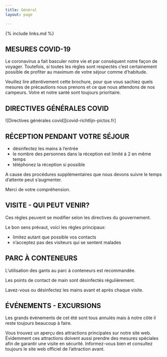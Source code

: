 ```yaml
---
title: Général
layout: page

---
```


{% include links.md %}

## MESURES COVID-19

Le coronavirus a fait basculer notre vie et par conséquent notre façon de voyager.
Toutefois, si toutes les règles sont respectés c’est certainement possible de profiter
au maximum de votre séjour comme d’habitude.

Veuillez lire attentivement cette brochure, pour que vous sachiez quels mesures
de précautions nous prenons et ce que nous attendons de nos campeurs. Votre et notre
santé sont toujours prioritaire.


## DIRECTIVES GÉNÉRALES COVID

![Directives générales covid][covid-richtlijn-pictos.fr]


## RÉCEPTION PENDANT VOTRE SÉJOUR

* désinfectez les mains à l’entrée
* le nombre des personnes dans la réception est limité à 2 en même temps
* téléphonez la réception si possible

A cause des procédures supplémentaires que nous devons suivre le temps d’attente peut s’augmenter. 

Merci de votre compréhension.

## VISITE - QUI PEUT VENIR?

Ces règles peuvent se modifier selon les directives du gouvernement.

Le bon sens prévaut, voici les règles principaux:
* limitez autant que possible vos contacts
* n’acceptez pas des visiteurs qui se sentent malades

## PARC À CONTENEURS

L’utilisation des gants au parc à conteneurs est recommandée.

Les points de contact de main sont désinfectés régulièrement.

Lavez-vous ou désinfectez les mains avant et après chaque visite.

## ÉVÉNEMENTS - EXCURSIONS

Les grands événements de cet été sont tous annulés mais à notre côte il reste toujours beaucoup à faire.

Vous trouvez un aperçu des attractions principales sur notre site web. Évidemment ces attractions doivent aussi prendre des mesures spéciales afin de garantir une visite en sécurité. Informez-vous bien et consultez toujours le site web officiel de l’attraction avant.